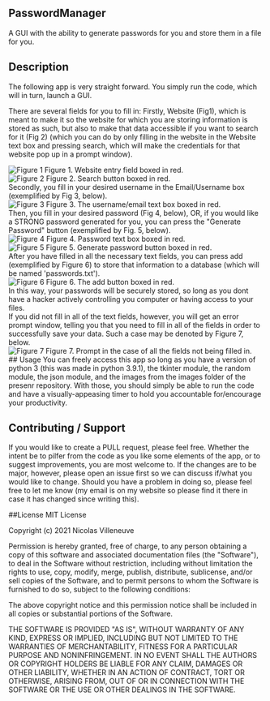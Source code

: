 ## PasswordManager
A GUI with the ability to generate passwords for you and store them in a file for you.

## Description
The following app is very straight forward. 
You simply run the code, which will in turn, launch a GUI.

There are several fields for you to fill in:
Firstly, Website (Fig1), which is meant to make it so the website for which you are storing information is stored as such, 
but also to make that data accessible if you want to search for it (Fig 2) (which you can do by only filling in the website in the Website text box and pressing search, which will make
the credentials for that website pop up in a prompt window). 

<img src="https://github.com/nicolasvilleneuve/PasswordManager/blob/main/figures/Figure1.png" alt="Figure 1">
Figure 1. Website entry field boxed in red. 
<br>
<img src="https://github.com/nicolasvilleneuve/PasswordManager/blob/main/figures/Figure2.png" alt="Figure 2">
Figure 2. Search button boxed in red. 
<br>
Secondly, you fill in your desired username in the Email/Username box (exemplified by Fig 3, below). 
<br>
<img src="https://github.com/nicolasvilleneuve/PasswordManager/blob/main/figures/Figure3.png" alt="Figure 3">
Figure 3. The username/email text box boxed in red. 
<br>
Then, you fill in your desired password (Fig 4, below), OR, if you would like a STRONG password generated for you, you can press the "Generate Password" button (exemplified by Fig. 5, below). 
<br>
<img src="https://github.com/nicolasvilleneuve/PasswordManager/blob/main/figures/Figure4.png" alt="Figure 4">
Figure 4. Password text box boxed in red. 
<br>
<img src="https://github.com/nicolasvilleneuve/PasswordManager/blob/main/figures/Figure5.png" alt="Figure 5">
Figure 5. Generate password button boxed in red. 
<br>
After you have filled in all the necessary text fields, you can press add (exemplified by Figure 6) to store that information to a database (which will be named 'passwords.txt').
<br>
<img src="https://github.com/nicolasvilleneuve/PasswordManager/blob/main/figures/Figure6.png" alt="Figure 6">
Figure 6. The add button boxed in red. 
<br>
In this way, your passwords will be securely stored, so long as you dont have a hacker actively controlling you computer or having access to your files. 
<br>
If you did not fill in all of the text fields, however, you will get an error prompt window, telling you that you need to fill in all of the fields in order to successfully save your data. Such a case may be denoted by Figure 7, below. 
<br>
<img src="https://github.com/nicolasvilleneuve/PasswordManager/blob/main/figures/Figure7.png" alt="Figure 7">
Figure 7. Prompt in the case of all the fields not being filled in. 
<br>
## Usage
You can freely access this app so long as you have a version of python 3 (this was made in python 3.9.1), the tkinter module, the random module, the json module, and the images from the images folder of the presenr repository. With those, you should simply be able to run the code and have a visually-appeasing timer to hold you accountable for/encourage your productivity. 

## Contributing / Support
If you would like to create a PULL request, please feel free. Whether the intent be to pilfer from the code as you like some elements of the app, or to suggest improvements, you are most welcome to. If the changes are to be major, however, please open an issue first so we can discuss if/what you would like to change. Should you have a problem in doing so, please feel free to let me know (my email is on my website so please find it there in case it has changed since writing this).

##License
MIT License

Copyright (c) 2021 Nicolas Villeneuve

Permission is hereby granted, free of charge, to any person obtaining a copy of this software and associated documentation files (the "Software"), to deal in the Software without restriction, including without limitation the rights to use, copy, modify, merge, publish, distribute, sublicense, and/or sell copies of the Software, and to permit persons to whom the Software is furnished to do so, subject to the following conditions:

The above copyright notice and this permission notice shall be included in all copies or substantial portions of the Software.

THE SOFTWARE IS PROVIDED "AS IS", WITHOUT WARRANTY OF ANY KIND, EXPRESS OR IMPLIED, INCLUDING BUT NOT LIMITED TO THE WARRANTIES OF MERCHANTABILITY, FITNESS FOR A PARTICULAR PURPOSE AND NONINFRINGEMENT. IN NO EVENT SHALL THE AUTHORS OR COPYRIGHT HOLDERS BE LIABLE FOR ANY CLAIM, DAMAGES OR OTHER LIABILITY, WHETHER IN AN ACTION OF CONTRACT, TORT OR OTHERWISE, ARISING FROM, OUT OF OR IN CONNECTION WITH THE SOFTWARE OR THE USE OR OTHER DEALINGS IN THE SOFTWARE.




